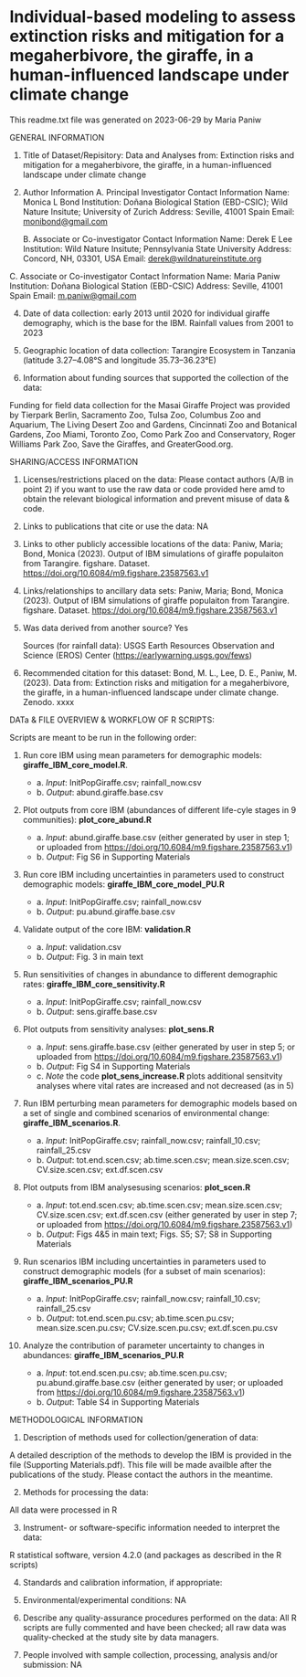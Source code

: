 # Individual-based modeling to assess extinction risks and mitigation for a megaherbivore, the giraffe, in a human-influenced landscape under climate change

This readme.txt file was generated on 2023-06-29 by Maria Paniw


GENERAL INFORMATION

1. Title of Dataset/Repisitory: Data and Analyses from: Extinction risks and mitigation for a megaherbivore, the giraffe, in a human-influenced landscape under climate change

2. Author Information
	A. Principal Investigator Contact Information
		Name: Monica L Bond
		Institution: Doñana Biological Station (EBD-CSIC); Wild Nature Insitute; University of Zurich 
		Address: Seville, 41001 Spain
		Email: monibond@gmail.com

	B. Associate or Co-investigator Contact Information
		Name: Derek E Lee
		Institution:  Wild Nature Insitute; Pennsylvania State University
		Address: Concord, NH, 03301, USA
		Email: derek@wildnatureinstitute.org 

  C. Associate or Co-investigator Contact Information
		Name: Maria Paniw
		Institution: Doñana Biological Station (EBD-CSIC)
		Address: Seville, 41001 Spain
		Email: m.paniw@gmail.com


4. Date of data collection: early 2013 until 2020 for individual giraffe demography, which is the base for the IBM. Rainfall values from 2001 to 2023  

5. Geographic location of data collection: Tarangire Ecosystem in Tanzania (latitude 3.27–4.08°S and longitude 35.73–36.23°E)

6. Information about funding sources that supported the collection of the data: 

Funding for field data collection for the Masai Giraffe Project was provided by Tierpark Berlin, Sacramento Zoo, Tulsa Zoo, Columbus Zoo and Aquarium, The Living Desert Zoo and Gardens, Cincinnati Zoo and Botanical Gardens, Zoo Miami, Toronto Zoo, Como Park Zoo and Conservatory, Roger Williams Park Zoo, Save the Giraffes, and GreaterGood.org.



SHARING/ACCESS INFORMATION

1. Licenses/restrictions placed on the data: Please contact authors (A/B in point 2) if you want to use the raw data or code provided here amd to obtain the relevant biological information and prevent misuse of data & code.

2. Links to publications that cite or use the data: NA
   
4. Links to other publicly accessible locations of the data: Paniw, Maria; Bond, Monica (2023). Output of IBM simulations of giraffe populaiton from Tarangire. figshare. Dataset. https://doi.org/10.6084/m9.figshare.23587563.v1

5. Links/relationships to ancillary data sets: Paniw, Maria; Bond, Monica (2023). Output of IBM simulations of giraffe populaiton from Tarangire. figshare. Dataset. https://doi.org/10.6084/m9.figshare.23587563.v1

6. Was data derived from another source? Yes

	Sources (for rainfall data): USGS Earth Resources Observation and Science (EROS) Center (https://earlywarning.usgs.gov/fews) 

7. Recommended citation for this dataset: 
Bond, M. L., Lee, D. E., Paniw, M. (2023). Data from: Extinction risks and mitigation for a megaherbivore, the giraffe, in a human-influenced landscape under climate change. Zenodo. xxxx

DATa & FILE OVERVIEW & WORKFLOW OF R SCRIPTS: 

Scripts are meant to be run in the following order: 

1.	Run core IBM using mean parameters for demographic models: **giraffe_IBM_core_model.R**.

    - a.	*Input*: InitPopGiraffe.csv; rainfall_now.csv
    - b.	*Output*: abund.giraffe.base.csv
 
2.	Plot outputs from core IBM (abundances of different life-cyle stages in 9 communities): **plot_core_abund.R**

    - a.	*Input*: abund.giraffe.base.csv (either generated by user in step 1; or uploaded from https://doi.org/10.6084/m9.figshare.23587563.v1)
    - b.	*Output*: Fig S6 in Supporting Materials
 
3.	Run core IBM including uncertainties in parameters used to construct demographic models: **giraffe_IBM_core_model_PU.R**

    - a.	*Input*: InitPopGiraffe.csv; rainfall_now.csv
    - b.	*Output*: pu.abund.giraffe.base.csv
  
4.	Validate output of the core IBM: **validation.R**

    - a.	*Input*: validation.csv
    - b.	*Output*: Fig. 3 in main text
 
5.	Run sensitivities of changes in abundance to different demographic rates: **giraffe_IBM_core_sensitivity.R**

    - a.	*Input*: InitPopGiraffe.csv; rainfall_now.csv
    - b.	*Output*: sens.giraffe.base.csv

6.	Plot outputs from sensitivity analyses: **plot_sens.R**

    - a.	*Input*: sens.giraffe.base.csv (either generated by user in step 5; or uploaded from https://doi.org/10.6084/m9.figshare.23587563.v1)
    - b.	*Output*: Fig S4 in Supporting Materials
    - c. 	*Note* the code **plot_sens_increase.R** plots additional sensitvity analyses where vital rates are increased and not decreased (as in 5)

7.	Run IBM perturbing mean parameters for demographic models based on a set of single and combined scenarios of environmental change: **giraffe_IBM_scenarios.R**.

    - a.	*Input*: InitPopGiraffe.csv; rainfall_now.csv; rainfall_10.csv; rainfall_25.csv
    - b.	*Output*: tot.end.scen.csv; ab.time.scen.csv; mean.size.scen.csv; CV.size.scen.csv; ext.df.scen.csv
 
8.	Plot outputs from IBM analysesusing scenarios: **plot_scen.R**

    - a.	*Input*: tot.end.scen.csv; ab.time.scen.csv; mean.size.scen.csv; CV.size.scen.csv; ext.df.scen.csv (either generated by user in step 7; or uploaded from https://doi.org/10.6084/m9.figshare.23587563.v1)
    - b.	*Output*: Figs 4&5 in main text; Figs. S5; S7; S8 in Supporting Materials

9.	Run scenarios IBM including uncertainties in parameters used to construct demographic models (for a subset of main scenarios): **giraffe_IBM_scenarios_PU.R**

    - a.	*Input*: InitPopGiraffe.csv; rainfall_now.csv; rainfall_10.csv; rainfall_25.csv
    - b.	*Output*: tot.end.scen.pu.csv; ab.time.scen.pu.csv; mean.size.scen.pu.csv; CV.size.scen.pu.csv; ext.df.scen.pu.csv

10.	Analyze the contribution of parameter uncertainty to changes in abundances: **giraffe_IBM_scenarios_PU.R**

    - a.	*Input*: tot.end.scen.pu.csv; ab.time.scen.pu.csv; pu.abund.giraffe.base.csv (either generated by user; or uploaded from https://doi.org/10.6084/m9.figshare.23587563.v1)
    - b.	*Output*: Table S4 in Supporting Materials


METHODOLOGICAL INFORMATION

1. Description of methods used for collection/generation of data: 

A detailed description of the methods to develop the IBM is provided in the file (Supporting Materials.pdf). This file will be made availble after the publications of the study. Please contact the authors in the meantime.  


2. Methods for processing the data: 

All data were processed in R

3. Instrument- or software-specific information needed to interpret the data: 

R statistical software, version 4.2.0 (and packages as described in the R scripts)

4. Standards and calibration information, if appropriate: 

5. Environmental/experimental conditions: NA

6. Describe any quality-assurance procedures performed on the data: All R scripts are fully commented and have been checked; all raw data was quality-checked at the study site by data managers.

7. People involved with sample collection, processing, analysis and/or submission: NA 

